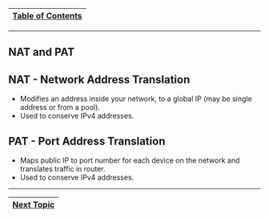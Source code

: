 |[Table of Contents](/00-Table-of-Contents.md)|
|---|

---

## NAT and PAT

## NAT - Network Address Translation

* Modifies an address inside your network, to a global IP \(may be single address or from a pool\).
* Used to conserve IPv4 addresses.

## PAT - Port Address Translation

* Maps public IP to port number for each device on the network and translates traffic in router.
* Used to conserve IPv4 addresses.

---
|[Next Topic](/05-osi-layer-3/ipv6.md)|
|---|
